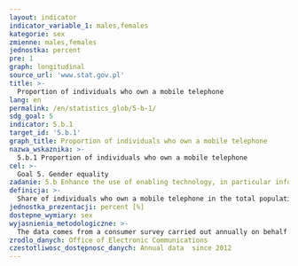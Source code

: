 ```yaml
---
layout: indicator
indicator_variable_1: males,females
kategorie: sex
zmienne: males,females
jednostka: percent
pre: 1
graph: longitudinal
source_url: 'www.stat.gov.pl'
title: >-
  Proportion of individuals who own a mobile telephone
lang: en
permalink: /en/statistics_glob/5-b-1/
sdg_goal: 5
indicator: 5.b.1
target_id: '5.b.1'
graph_title: Proportion of individuals who own a mobile telephone
nazwa_wskaznika: >-
  5.b.1 Proportion of individuals who own a mobile telephone
cel: >-
  Goal 5. Gender equality
zadanie: 5.b Enhance the use of enabling technology, in particular information and communications technology, to promote the empowerment of women
definicja: >-
  Share of individuals who own a mobile telephone in the total population aged 15 and over.
jednostka_prezentacji: percent [%]
dostepne_wymiary: sex
wyjasnienia_metodologiczne: >-
  The data comes from a consumer survey carried out annually on behalf of the Office of Eletronic Communication.The aim of the study is to seek the views of individual customers on the telecommunications market in Poland. It covered the following services: telephony: fixed, VoIP, mobile, including Premium Rate  Internet: dial-up, fixed, mobile  bundled services (packages)  elements of universal service - National Telephone Directory, National Directory of Public Telephone Numbers. In addition, the general opinions of consumers on the telecommunications market in Poland and the following changes are collected.The study is carried out using the Computer Assisted Personal Interview (CAPI) method, i.e. direct interviews with the respondent using mobile devices (e.g. laptop), where responses are recorded. The study used a random sample stratified according to the voivodship (i.e.the division into sub-sampling and random selection of an object from each of them) and included persons aged 15 and over. The results of the study were weighted according to the structure of Poles aged 15 and over. Age, education and size of the place of residence were taken into consideration when determining the weights.
zrodlo_danych: Office of Electronic Communications
czestotliwosc_dostępnosc_danych: Annual data  since 2012
---
```

